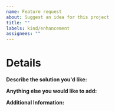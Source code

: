 ```yaml
---
name: Feature request
about: Suggest an idea for this project
title: ""
labels: kind/enhancement
assignees: ""
---
```


# Details

**Describe the solution you'd like:**

<!-- Note: A clear and concise description of what you want to happen. -->

**Anything else you would like to add:**

<!-- Note: Miscellaneous information that will assist in solving the issue. -->

**Additional Information:**

<!-- Note: Anything to give further context to the requested new feature. -->
